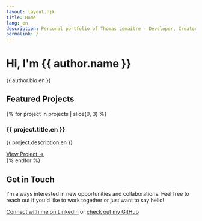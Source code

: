```yaml
---
layout: layout.njk
title: Home
lang: en
description: Personal portfolio of Thomas Lemaitre - Developer, Creator, Open Source Enthusiast
permalink: /
---
```


<div class="hero">
    <h1>Hi, I'm {{ author.name }}</h1>
    <p>{{ author.bio.en }}</p>
</div>

<section>
    <h2>Featured Projects</h2>
    <div class="projects-grid">
        {% for project in projects | slice(0, 3) %}
        <div class="project-card">
            <h3>{{ project.title.en }}</h3>
            <p>{{ project.description.en }}</p>
            <a href="{{ project.link }}" class="project-link" target="_blank" rel="noopener noreferrer">
                View Project →
            </a>
        </div>
        {% endfor %}
    </div>
</section>

<section>
    <h2>Get in Touch</h2>
    <p>I'm always interested in new opportunities and collaborations. Feel free to reach out if you'd like to work together or just want to say hello!</p>
    <p>
        <a href="{{ author.linkedin }}" target="_blank" rel="noopener noreferrer">Connect with me on LinkedIn</a> or 
        <a href="{{ author.github }}" target="_blank" rel="noopener noreferrer">check out my GitHub</a>
    </p>
</section>
